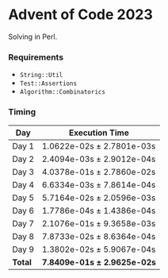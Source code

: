 # Advent of Code 2023

Solving in Perl.

### Requirements

- `String::Util`
- `Test::Assertions`
- `Algorithm::Combinatorics`

### Timing

| Day       | Execution Time                |
| --------- | ----------------------------- |
| Day 1     | 1.0622e-02s ± 2.7801e-03s     |
| Day 2     | 2.4094e-03s ± 2.9012e-04s     |
| Day 3     | 4.0378e-01s ± 2.7860e-02s     |
| Day 4     | 6.6334e-03s ± 7.8614e-04s     |
| Day 5     | 5.7164e-02s ± 2.0596e-03s     |
| Day 6     | 1.7786e-04s ± 1.4386e-04s     |
| Day 7     | 2.1076e-01s ± 9.3658e-03s     |
| Day 8     | 7.8733e-02s ± 8.6364e-04s     |
| Day 9     | 1.3802e-02s ± 5.9067e-04s     |
| **Total** | **7.8409e-01s ± 2.9625e-02s** |

